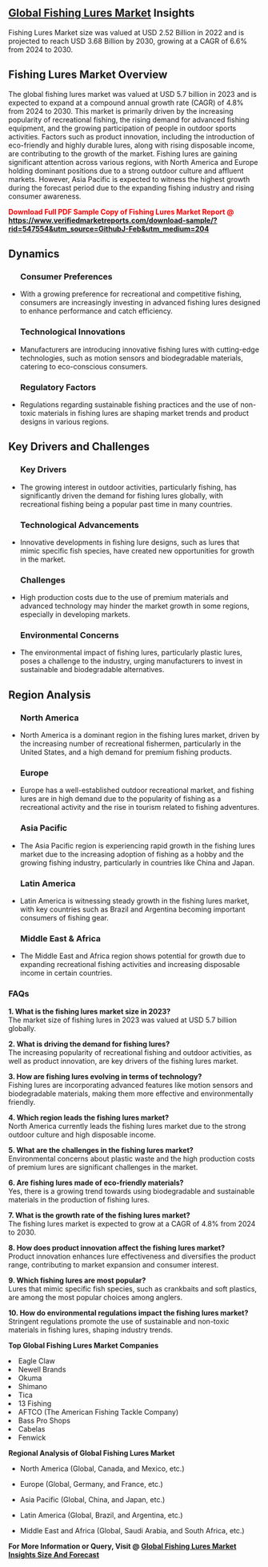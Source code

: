 <h2><a href="https://www.verifiedmarketreports.com/download-sample/?rid=547554&amp;utm_source=GithubJ&amp;utm_medium=204" target="_blank">Global Fishing Lures Market</a> Insights</h2><p>Fishing Lures Market size was valued at USD 2.52 Billion in 2022 and is projected to reach USD 3.68 Billion by 2030, growing at a CAGR of 6.6% from 2024 to 2030.</p><p> <h2>Fishing Lures Market Overview</h2> <p>The global fishing lures market was valued at USD 5.7 billion in 2023 and is expected to expand at a compound annual growth rate (CAGR) of 4.8% from 2024 to 2030. This market is primarily driven by the increasing popularity of recreational fishing, the rising demand for advanced fishing equipment, and the growing participation of people in outdoor sports activities. Factors such as product innovation, including the introduction of eco-friendly and highly durable lures, along with rising disposable income, are contributing to the growth of the market. Fishing lures are gaining significant attention across various regions, with North America and Europe holding dominant positions due to a strong outdoor culture and affluent markets. However, Asia Pacific is expected to witness the highest growth during the forecast period due to the expanding fishing industry and rising consumer awareness. <p><strong><p><span class=""><span style="color: #ff0000;"><strong>Download Full PDF Sample Copy of Fishing Lures Market Report</strong> @ </span><a href="https://www.verifiedmarketreports.com/download-sample/?rid=547554&amp;utm_source=GithubJ-Feb&amp;utm_medium=204" target="_blank">https://www.verifiedmarketreports.com/download-sample/?rid=547554&amp;utm_source=GithubJ-Feb&amp;utm_medium=204</a></span></p></strong></p> <h2>Dynamics</h2> <ul> <h3>Consumer Preferences</h3> <li>With a growing preference for recreational and competitive fishing, consumers are increasingly investing in advanced fishing lures designed to enhance performance and catch efficiency.</li> <h3>Technological Innovations</h3> <li>Manufacturers are introducing innovative fishing lures with cutting-edge technologies, such as motion sensors and biodegradable materials, catering to eco-conscious consumers.</li> <h3>Regulatory Factors</h3> <li>Regulations regarding sustainable fishing practices and the use of non-toxic materials in fishing lures are shaping market trends and product designs in various regions.</li> </ul> <h2>Key Drivers and Challenges</h2> <ul> <h3>Key Drivers</h3> <li>The growing interest in outdoor activities, particularly fishing, has significantly driven the demand for fishing lures globally, with recreational fishing being a popular past time in many countries.</li> <h3>Technological Advancements</h3> <li>Innovative developments in fishing lure designs, such as lures that mimic specific fish species, have created new opportunities for growth in the market.</li> <h3>Challenges</h3> <li>High production costs due to the use of premium materials and advanced technology may hinder the market growth in some regions, especially in developing markets.</li> <h3>Environmental Concerns</h3> <li>The environmental impact of fishing lures, particularly plastic lures, poses a challenge to the industry, urging manufacturers to invest in sustainable and biodegradable alternatives.</li> </ul> <h2>Region Analysis</h2> <ul> <h3>North America</h3> <li>North America is a dominant region in the fishing lures market, driven by the increasing number of recreational fishermen, particularly in the United States, and a high demand for premium fishing products.</li> <h3>Europe</h3> <li>Europe has a well-established outdoor recreational market, and fishing lures are in high demand due to the popularity of fishing as a recreational activity and the rise in tourism related to fishing adventures.</li> <h3>Asia Pacific</h3> <li>The Asia Pacific region is experiencing rapid growth in the fishing lures market due to the increasing adoption of fishing as a hobby and the growing fishing industry, particularly in countries like China and Japan.</li> <h3>Latin America</h3> <li>Latin America is witnessing steady growth in the fishing lures market, with key countries such as Brazil and Argentina becoming important consumers of fishing gear.</li> <h3>Middle East & Africa</h3> <li>The Middle East and Africa region shows potential for growth due to expanding recreational fishing activities and increasing disposable income in certain countries.</li> </ul> <h3>FAQs</h3> <p><strong>1. What is the fishing lures market size in 2023?</strong><br> The market size of fishing lures in 2023 was valued at USD 5.7 billion globally.</p> <p><strong>2. What is driving the demand for fishing lures?</strong><br> The increasing popularity of recreational fishing and outdoor activities, as well as product innovation, are key drivers of the fishing lures market.</p> <p><strong>3. How are fishing lures evolving in terms of technology?</strong><br> Fishing lures are incorporating advanced features like motion sensors and biodegradable materials, making them more effective and environmentally friendly.</p> <p><strong>4. Which region leads the fishing lures market?</strong><br> North America currently leads the fishing lures market due to the strong outdoor culture and high disposable income.</p> <p><strong>5. What are the challenges in the fishing lures market?</strong><br> Environmental concerns about plastic waste and the high production costs of premium lures are significant challenges in the market.</p> <p><strong>6. Are fishing lures made of eco-friendly materials?</strong><br> Yes, there is a growing trend towards using biodegradable and sustainable materials in the production of fishing lures.</p> <p><strong>7. What is the growth rate of the fishing lures market?</strong><br> The fishing lures market is expected to grow at a CAGR of 4.8% from 2024 to 2030.</p> <p><strong>8. How does product innovation affect the fishing lures market?</strong><br> Product innovation enhances lure effectiveness and diversifies the product range, contributing to market expansion and consumer interest.</p> <p><strong>9. Which fishing lures are most popular?</strong><br> Lures that mimic specific fish species, such as crankbaits and soft plastics, are among the most popular choices among anglers.</p> <p><strong>10. How do environmental regulations impact the fishing lures market?</strong><br> Stringent regulations promote the use of sustainable and non-toxic materials in fishing lures, shaping industry trends.</p> </p><p><strong>Top Global Fishing Lures Market Companies</strong></p><div data-test-id=""><p><li>Eagle Claw</li><li> Newell Brands</li><li> Okuma</li><li> Shimano</li><li> Tica</li><li> 13 Fishing</li><li> AFTCO (The American Fishing Tackle Company)</li><li> Bass Pro Shops</li><li> Cabelas</li><li> Fenwick</li></p><div><strong>Regional Analysis of&nbsp;Global Fishing Lures Market</strong></div><ul><li dir="ltr"><p dir="ltr">North America&nbsp;(Global, Canada, and Mexico, etc.)</p></li><li dir="ltr"><p dir="ltr">Europe (Global, Germany, and France, etc.)</p></li><li dir="ltr"><p dir="ltr">Asia Pacific&nbsp;(Global, China, and Japan, etc.)</p></li><li dir="ltr"><p dir="ltr">Latin America&nbsp;(Global, Brazil, and Argentina, etc.)</p></li><li dir="ltr">Middle East and Africa&nbsp;(Global, Saudi Arabia, and South Africa, etc.)</li></ul><p><strong>For More Information or Query, Visit @&nbsp;</strong><strong><a href="https://www.verifiedmarketreports.com/product/fishing-lures-market-size-and-forecast/?utm_source=GithubJ&amp;utm_medium=204" target="_blank">Global Fishing Lures Market Insights Size And Forecast</a></strong></p></div>

